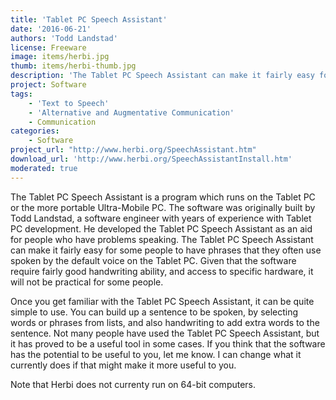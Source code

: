 ```yaml
---
title: 'Tablet PC Speech Assistant'
date: '2016-06-21'
authors: 'Todd Landstad'
license: Freeware
image: items/herbi.jpg
thumb: items/herbi-thumb.jpg
description: 'The Tablet PC Speech Assistant can make it fairly easy for some people to have phrases that they often use spoken by the default voice on the Tablet PC.'
project: Software
tags:
    - 'Text to Speech'
    - 'Alternative and Augmentative Communication'
    - Communication
categories:
    - Software
project_url: "http://www.herbi.org/SpeechAssistant.htm"
download_url: 'http://www.herbi.org/SpeechAssistantInstall.htm'
moderated: true
---
```

The Tablet PC Speech Assistant is a program which runs on the Tablet PC or the more portable Ultra-Mobile PC. The software was originally built by Todd Landstad, a software engineer with years of experience with Tablet PC development. He developed the Tablet PC Speech Assistant as an aid for people who have problems speaking. The Tablet PC Speech Assistant can make it fairly easy for some people to have phrases that they often use spoken by the default voice on the Tablet PC. Given that the software require fairly good handwriting ability, and access to specific hardware, it will not be practical for some people.

Once you get familiar with the Tablet PC Speech Assistant, it can be quite simple to use. You can build up a sentence to be spoken, by selecting words or phrases from lists, and also handwriting to add extra words to the sentence. Not many people have used the Tablet PC Speech Assistant, but it has proved to be a useful tool in some cases. If you think that the software has the potential to be useful to you, let me know. I can change what it currently does if that might make it more useful to you.

Note that Herbi does not currenty run on 64-bit computers.